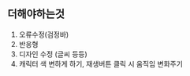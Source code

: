 ## 더해야하는것



1. 오류수정(검정바)
2. 반응형
3. 디자인 수정 (글씨 등등)
4. 캐릭터 색 변하게 하기, 재생버튼 클릭 시 움직임 변화주기

<!-- 캐릭터 애니메이션 목록 : ('A-pose', 'Dance', 'Idle', 'Run', 'Run (RM)', 'Sad', 'Walk', 'Walk (RM)', 'Win') -->
